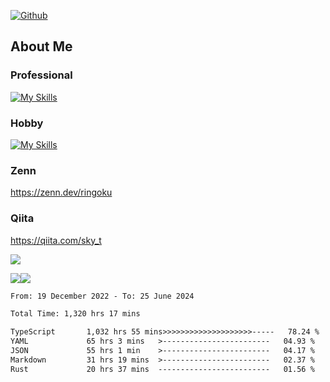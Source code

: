 [![Github](https://img.shields.io/github/followers/skyt-a?label=Follow&style=social)](https://github.com/skyt-a)

## About Me
### Professional
[![My Skills](https://skillicons.dev/icons?i=react,ts,js,nodejs,java,graphql,firebase,githubactions&theme=light)](https://skillicons.dev)
### Hobby
[![My Skills](https://skillicons.dev/icons?i=unity,rust,py&theme=light)](https://skillicons.dev)

### Zenn
https://zenn.dev/ringoku
### Qiita
https://qiita.com/sky_t


![](https://github-profile-summary-cards.vercel.app/api/cards/profile-details?username=skyt-a&theme=default)

![](https://github-profile-summary-cards.vercel.app/api/cards/repos-per-language?username=skyt-a&theme=default)![](https://github-profile-summary-cards.vercel.app/api/cards/stats?username=RinGoku&theme=default)

<!--START_SECTION:waka-->

```txt
From: 19 December 2022 - To: 25 June 2024

Total Time: 1,320 hrs 17 mins

TypeScript       1,032 hrs 55 mins>>>>>>>>>>>>>>>>>>>>-----   78.24 %
YAML             65 hrs 3 mins   >------------------------   04.93 %
JSON             55 hrs 1 min    >------------------------   04.17 %
Markdown         31 hrs 19 mins  >------------------------   02.37 %
Rust             20 hrs 37 mins  -------------------------   01.56 %
```

<!--END_SECTION:waka-->
